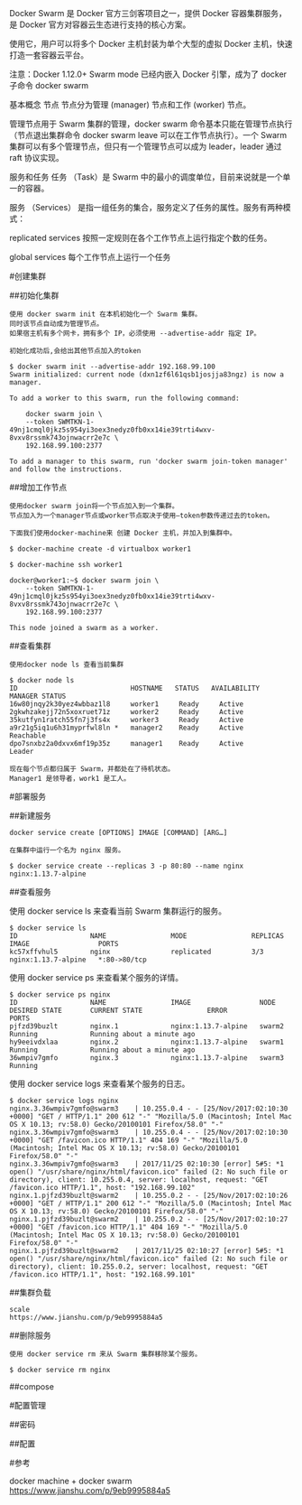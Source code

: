 
Docker Swarm 是 Docker 官方三剑客项目之一，提供 Docker 容器集群服务，是 Docker 官方对容器云生态进行支持的核心方案。

使用它，用户可以将多个 Docker 主机封装为单个大型的虚拟 Docker 主机，快速打造一套容器云平台。

注意：Docker 1.12.0+ Swarm mode 已经内嵌入 Docker 引擎，成为了 docker 子命令 docker swarm


基本概念
节点
节点分为管理 (manager) 节点和工作 (worker) 节点。

管理节点用于 Swarm 集群的管理，docker swarm 命令基本只能在管理节点执行（节点退出集群命令 docker swarm leave 可以在工作节点执行）。一个 Swarm 集群可以有多个管理节点，但只有一个管理节点可以成为 leader，leader 通过 raft 协议实现。

服务和任务
任务 （Task）是 Swarm 中的最小的调度单位，目前来说就是一个单一的容器。

服务 （Services） 是指一组任务的集合，服务定义了任务的属性。服务有两种模式：

replicated services 按照一定规则在各个工作节点上运行指定个数的任务。

global services 每个工作节点上运行一个任务





#创建集群

##初始化集群

	使用 docker swarm init 在本机初始化一个 Swarm 集群。
	同时该节点自动成为管理节点。
	如果宿主机有多个网卡，拥有多个 IP，必须使用 --advertise-addr 指定 IP。

	初始化成功后,会给出其他节点加入的token


```
$ docker swarm init --advertise-addr 192.168.99.100
Swarm initialized: current node (dxn1zf6l61qsb1josjja83ngz) is now a manager.

To add a worker to this swarm, run the following command:

    docker swarm join \
    --token SWMTKN-1-49nj1cmql0jkz5s954yi3oex3nedyz0fb0xx14ie39trti4wxv-8vxv8rssmk743ojnwacrr2e7c \
    192.168.99.100:2377

To add a manager to this swarm, run 'docker swarm join-token manager' and follow the instructions.
```

##增加工作节点



	使用docker swarm join将一个节点加入到一个集群。
	节点加入为一个manager节点或worker节点取决于使用–token参数传递过去的token。

	

```
下面我们使用docker-machine来 创建 Docker 主机，并加入到集群中。

$ docker-machine create -d virtualbox worker1

$ docker-machine ssh worker1

docker@worker1:~$ docker swarm join \
    --token SWMTKN-1-49nj1cmql0jkz5s954yi3oex3nedyz0fb0xx14ie39trti4wxv-8vxv8rssmk743ojnwacrr2e7c \
    192.168.99.100:2377

This node joined a swarm as a worker.
```


##查看集群


	使用docker node ls 查看当前集群



```
$ docker node ls
ID                            HOSTNAME   STATUS   AVAILABILITY   MANAGER STATUS
16w80jnqy2k30yez4wbbaz1l8     worker1     Ready     Active        
2gkwhzakejj72n5xoxruet71z     worker2     Ready     Active        
35kutfyn1ratch55fn7j3fs4x     worker3     Ready     Active        
a9r21g5iq1u6h31myprfwl8ln *   manager2    Ready     Active        Reachable
dpo7snxbz2a0dxvx6mf19p35z     manager1    Ready     Active        Leader

```

	现在每个节点都归属于 Swarm，并都处在了待机状态。
	Manager1 是领导者，work1 是工人。
	


#部署服务

##新建服务

	docker service create [OPTIONS] IMAGE [COMMAND] [ARG…]

```
在集群中运行一个名为 nginx 服务。

$ docker service create --replicas 3 -p 80:80 --name nginx nginx:1.13.7-alpine
```

##查看服务

使用 docker service ls 来查看当前 Swarm 集群运行的服务。

```
$ docker service ls
ID                  NAME                MODE                REPLICAS            IMAGE                 PORTS
kc57xffvhul5        nginx               replicated          3/3                 nginx:1.13.7-alpine   *:80->80/tcp
```


使用 docker service ps 来查看某个服务的详情。

```
$ docker service ps nginx
ID                  NAME                IMAGE                 NODE                DESIRED STATE       CURRENT STATE                ERROR               PORTS
pjfzd39buzlt        nginx.1             nginx:1.13.7-alpine   swarm2              Running             Running about a minute ago
hy9eeivdxlaa        nginx.2             nginx:1.13.7-alpine   swarm1              Running             Running about a minute ago
36wmpiv7gmfo        nginx.3             nginx:1.13.7-alpine   swarm3              Running     
```

使用 docker service logs 来查看某个服务的日志。

```
$ docker service logs nginx
nginx.3.36wmpiv7gmfo@swarm3    | 10.255.0.4 - - [25/Nov/2017:02:10:30 +0000] "GET / HTTP/1.1" 200 612 "-" "Mozilla/5.0 (Macintosh; Intel Mac OS X 10.13; rv:58.0) Gecko/20100101 Firefox/58.0" "-"
nginx.3.36wmpiv7gmfo@swarm3    | 10.255.0.4 - - [25/Nov/2017:02:10:30 +0000] "GET /favicon.ico HTTP/1.1" 404 169 "-" "Mozilla/5.0 (Macintosh; Intel Mac OS X 10.13; rv:58.0) Gecko/20100101 Firefox/58.0" "-"
nginx.3.36wmpiv7gmfo@swarm3    | 2017/11/25 02:10:30 [error] 5#5: *1 open() "/usr/share/nginx/html/favicon.ico" failed (2: No such file or directory), client: 10.255.0.4, server: localhost, request: "GET /favicon.ico HTTP/1.1", host: "192.168.99.102"
nginx.1.pjfzd39buzlt@swarm2    | 10.255.0.2 - - [25/Nov/2017:02:10:26 +0000] "GET / HTTP/1.1" 200 612 "-" "Mozilla/5.0 (Macintosh; Intel Mac OS X 10.13; rv:58.0) Gecko/20100101 Firefox/58.0" "-"
nginx.1.pjfzd39buzlt@swarm2    | 10.255.0.2 - - [25/Nov/2017:02:10:27 +0000] "GET /favicon.ico HTTP/1.1" 404 169 "-" "Mozilla/5.0 (Macintosh; Intel Mac OS X 10.13; rv:58.0) Gecko/20100101 Firefox/58.0" "-"
nginx.1.pjfzd39buzlt@swarm2    | 2017/11/25 02:10:27 [error] 5#5: *1 open() "/usr/share/nginx/html/favicon.ico" failed (2: No such file or directory), client: 10.255.0.2, server: localhost, request: "GET /favicon.ico HTTP/1.1", host: "192.168.99.101"
```

##集群负载

	scale
	https://www.jianshu.com/p/9eb9995884a5

##删除服务

	使用 docker service rm 来从 Swarm 集群移除某个服务。

```
$ docker service rm nginx
```



##compose



#配置管理

##密码

##配置









#参考

docker machine + docker swarm 
https://www.jianshu.com/p/9eb9995884a5